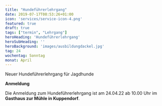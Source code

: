 ```yaml
---
title: "Hundeführerlehrgang"
date: 2019-07-17T08:53:26+01:00
icon: 'services/service-icon-4.png'
featured: true
draft: true
tags: ["termin", "Lehrgang"]
heroHeading: 'Hundeführerlehrgang'
heroSubHeading: ''
heroBackground: 'images/ausbildungdackel.jpg'
tag: 24
wochentag: Sonntag 
monat: April
---
```


Neuer Hundeführerlehrgang für Jagdhunde

**Anmeldung**

Die Anmeldung zum Hundeführerlehrgang ist am 24.04.22 ab 10.00 Uhr im **Gasthaus zur Mühle in Kuppendorf**.
